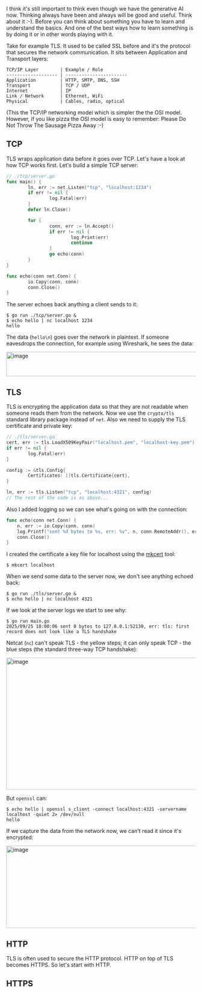 I think it's still important to think even though we have the generative AI now. Thinking always have been and always will be good and useful. Think about it :-). Before you can think about something you have to learn and understand the basics. And one of the best ways how to learn something is by doing it or in other words playing with it.

Take for example TLS. It used to be called SSL before and it's the protocol that secures the network communication. It sits between Application and Transport layers:

```
TCP/IP Layer        | Example / Role
------------------- | -----------------------
Application         | HTTP, SMTP, DNS, SSH
Transport           | TCP / UDP
Internet            | IP
Link / Network      | Ethernet, WiFi
Physical            | Cables, radio, optical
```

(This the TCP/IP networking model which is simpler the the OSI model. However, if you like pizza the OSI model is easy to remember: Please Do Not Throw The Sausage Pizza Away :-)

## TCP

TLS wraps application data before it goes over TCP. Let's have a look at how TCP works first. Let's build a simple TCP server:

```go
// ./tcp/server.go
func main() {
        ln, err := net.Listen("tcp", "localhost:1234")
        if err != nil {
                log.Fatal(err)
        }
        defer ln.Close()

        for {
                conn, err := ln.Accept()
                if err != nil {
                        log.Print(err)
                        continue
                }
                go echo(conn)
        }
}

func echo(conn net.Conn) {
        io.Copy(conn, conn)
        conn.Close()
}
```

The server echoes back anything a client sends to it:

```
$ go run ./tcp/server.go &
$ echo hello | nc localhost 1234
hello
```

The data (`hello\n`) goes over the network in plaintext. If someone eavesdrops the connection, for example using Wireshark, he sees the data:

<img width="594" height="65" alt="image" src="https://github.com/user-attachments/assets/b3e1daa4-fd69-49a8-ac85-399f10e50f51" />

## TLS

TLS is encrypting the application data so that they are not readable when someone reads them from the network. Now we use the `crypto/tls` standard library package instead of `net`. Also we need to supply the TLS certificate and private key:

```go
// ./tls/server.go
cert, err := tls.LoadX509KeyPair("localhost.pem", "localhost-key.pem")
if err != nil {
        log.Fatal(err)
}

config := &tls.Config{
        Certificates: []tls.Certificate{cert},
}

ln, err := tls.Listen("tcp", "localhost:4321", config)
// The rest of the code is as above...
```

Also I added logging so we can see what's going on with the connection:

```go
func echo(conn net.Conn) {
	n, err := io.Copy(conn, conn)
	log.Printf("sent %d bytes to %s, err: %v", n, conn.RemoteAddr(), err)
	conn.Close()
}
```

I created the certificate a key file for localhost using the [mkcert](https://github.com/FiloSottile/mkcert) tool:

```
$ mkcert localhost
```

When we send some data to the server now, we don't see anything echoed back:

```
$ go run ./tls/server.go &
$ echo hello | nc localhost 4321
```

If we look at the server logs we start to see why:

```
$ go run main.go 
2025/09/25 18:00:06 sent 0 bytes to 127.0.0.1:52130, err: tls: first record does not look like a TLS handshake
```

Netcat (`nc`) can't speak TLS - the yellow steps; it can only speak TCP - the blue steps (the standard three-way TCP handshake): 

<img width="542" height="351" alt="image" src="https://github.com/user-attachments/assets/b567ea3b-0c35-4f40-bcb0-491af382f403" />

But `openssl` can:

```
$ echo hello | openssl s_client -connect localhost:4321 -servername localhost -quiet 2> /dev/null 
hello
```

If we capture the data from the network now, we can't read it since it's encrypted:

<img width="649" height="219" alt="image" src="https://github.com/user-attachments/assets/eb4da1a3-c077-4753-be32-8892fd595509" />

## HTTP

TLS is often used to secure the HTTP protocol. HTTP on top of TLS becomes HTTPS. So let's start with HTTP.

## HTTPS
